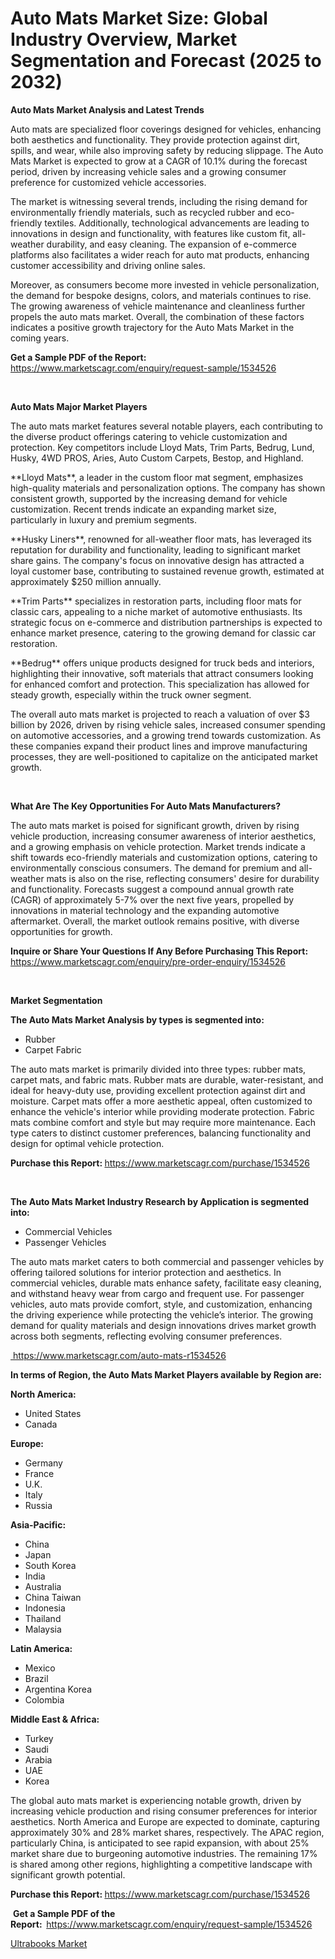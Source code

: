 <p><h1>Auto Mats Market Size: Global Industry Overview, Market Segmentation and Forecast (2025 to 2032)</h1></p><p><strong>Auto Mats Market Analysis and Latest Trends</strong></p>
<p><p>Auto mats are specialized floor coverings designed for vehicles, enhancing both aesthetics and functionality. They provide protection against dirt, spills, and wear, while also improving safety by reducing slippage. The Auto Mats Market is expected to grow at a CAGR of 10.1% during the forecast period, driven by increasing vehicle sales and a growing consumer preference for customized vehicle accessories.</p><p>The market is witnessing several trends, including the rising demand for environmentally friendly materials, such as recycled rubber and eco-friendly textiles. Additionally, technological advancements are leading to innovations in design and functionality, with features like custom fit, all-weather durability, and easy cleaning. The expansion of e-commerce platforms also facilitates a wider reach for auto mat products, enhancing customer accessibility and driving online sales.</p><p>Moreover, as consumers become more invested in vehicle personalization, the demand for bespoke designs, colors, and materials continues to rise. The growing awareness of vehicle maintenance and cleanliness further propels the auto mats market. Overall, the combination of these factors indicates a positive growth trajectory for the Auto Mats Market in the coming years.</p></p>
<p><strong>Get a Sample PDF of the Report:&nbsp;</strong> <a href="https://www.marketscagr.com/enquiry/request-sample/1534526?utm_campaign=2660&utm_medium=2&utm_source=Github&utm_content=ia&utm_term=04042025&utm_id=auto-mats">https://www.marketscagr.com/enquiry/request-sample/1534526</a></p>
<p>&nbsp;</p>
<p><strong>Auto Mats Major Market Players</strong></p>
<p><p>The auto mats market features several notable players, each contributing to the diverse product offerings catering to vehicle customization and protection. Key competitors include Lloyd Mats, Trim Parts, Bedrug, Lund, Husky, 4WD PROS, Aries, Auto Custom Carpets, Bestop, and Highland. </p><p>**Lloyd Mats**, a leader in the custom floor mat segment, emphasizes high-quality materials and personalization options. The company has shown consistent growth, supported by the increasing demand for vehicle customization. Recent trends indicate an expanding market size, particularly in luxury and premium segments.</p><p>**Husky Liners**, renowned for all-weather floor mats, has leveraged its reputation for durability and functionality, leading to significant market share gains. The company's focus on innovative design has attracted a loyal customer base, contributing to sustained revenue growth, estimated at approximately $250 million annually.</p><p>**Trim Parts** specializes in restoration parts, including floor mats for classic cars, appealing to a niche market of automotive enthusiasts. Its strategic focus on e-commerce and distribution partnerships is expected to enhance market presence, catering to the growing demand for classic car restoration.</p><p>**Bedrug** offers unique products designed for truck beds and interiors, highlighting their innovative, soft materials that attract consumers looking for enhanced comfort and protection. This specialization has allowed for steady growth, especially within the truck owner segment.</p><p>The overall auto mats market is projected to reach a valuation of over $3 billion by 2026, driven by rising vehicle sales, increased consumer spending on automotive accessories, and a growing trend towards customization. As these companies expand their product lines and improve manufacturing processes, they are well-positioned to capitalize on the anticipated market growth.</p></p>
<p>&nbsp;</p>
<p><strong>What Are The Key Opportunities For Auto Mats Manufacturers?</strong></p>
<p><p>The auto mats market is poised for significant growth, driven by rising vehicle production, increasing consumer awareness of interior aesthetics, and a growing emphasis on vehicle protection. Market trends indicate a shift towards eco-friendly materials and customization options, catering to environmentally conscious consumers. The demand for premium and all-weather mats is also on the rise, reflecting consumers' desire for durability and functionality. Forecasts suggest a compound annual growth rate (CAGR) of approximately 5-7% over the next five years, propelled by innovations in material technology and the expanding automotive aftermarket. Overall, the market outlook remains positive, with diverse opportunities for growth.</p></p>
<p><strong>Inquire or Share Your Questions If Any Before Purchasing This Report:</strong> <a href="https://www.marketscagr.com/enquiry/pre-order-enquiry/1534526?utm_campaign=2660&utm_medium=2&utm_source=Github&utm_content=ia&utm_term=04042025&utm_id=auto-mats">https://www.marketscagr.com/enquiry/pre-order-enquiry/1534526</a></p>
<p>&nbsp;</p>
<p><strong>Market Segmentation</strong></p>
<p><strong>The Auto Mats Market Analysis by types is segmented into:</strong></p>
<p><ul><li>Rubber</li><li>Carpet Fabric</li></ul></p>
<p><p>The auto mats market is primarily divided into three types: rubber mats, carpet mats, and fabric mats. Rubber mats are durable, water-resistant, and ideal for heavy-duty use, providing excellent protection against dirt and moisture. Carpet mats offer a more aesthetic appeal, often customized to enhance the vehicle's interior while providing moderate protection. Fabric mats combine comfort and style but may require more maintenance. Each type caters to distinct customer preferences, balancing functionality and design for optimal vehicle protection.</p></p>
<p><strong>Purchase this Report:&nbsp;</strong><a href="https://www.marketscagr.com/purchase/1534526?utm_campaign=2660&utm_medium=2&utm_source=Github&utm_content=ia&utm_term=04042025&utm_id=auto-mats">https://www.marketscagr.com/purchase/1534526</a></p>
<p>&nbsp;</p>
<p><strong>The Auto Mats Market Industry Research by Application is segmented into:</strong></p>
<p><ul><li>Commercial Vehicles</li><li>Passenger Vehicles</li></ul></p>
<p><p>The auto mats market caters to both commercial and passenger vehicles by offering tailored solutions for interior protection and aesthetics. In commercial vehicles, durable mats enhance safety, facilitate easy cleaning, and withstand heavy wear from cargo and frequent use. For passenger vehicles, auto mats provide comfort, style, and customization, enhancing the driving experience while protecting the vehicle’s interior. The growing demand for quality materials and design innovations drives market growth across both segments, reflecting evolving consumer preferences.</p></p>
<p><a href="https://www.marketscagr.com/auto-mats-r1534526?utm_campaign=2660&utm_medium=2&utm_source=Github&utm_content=ia&utm_term=04042025&utm_id=auto-mats">&nbsp;https://www.marketscagr.com/auto-mats-r1534526</a></p>
<p><strong>In terms of Region, the Auto Mats Market Players available by Region are:</strong></p>
<p>
    <p> <strong> North America: </strong>
        <ul>
            <li>United States</li>
            <li>Canada</li>
        </ul>
        </p> 
    <p> <strong> Europe: </strong>
        <ul>
            <li>Germany</li>
            <li>France</li>
            <li>U.K.</li>
            <li>Italy</li>
            <li>Russia</li>
        </ul>
        </p> 
    <p> <strong> Asia-Pacific: </strong>
        <ul>
            <li>China</li>
            <li>Japan</li>
            <li>South Korea</li>
            <li>India</li>
            <li>Australia</li>
            <li>China Taiwan</li>
            <li>Indonesia</li>
            <li>Thailand</li>
            <li>Malaysia</li>
        </ul>
        </p> 
    <p> <strong> Latin America: </strong>
        <ul>
            <li>Mexico</li>
            <li>Brazil</li>
            <li>Argentina Korea</li>
            <li>Colombia</li>
        </ul>
        </p> 
    <p> <strong> Middle East & Africa: </strong>
        <ul>
            <li>Turkey</li>
            <li>Saudi</li>
            <li>Arabia</li>
            <li>UAE</li>
            <li>Korea</li>
        </ul>
    </p>
    </p>
<p><p>The global auto mats market is experiencing notable growth, driven by increasing vehicle production and rising consumer preferences for interior aesthetics. North America and Europe are expected to dominate, capturing approximately 30% and 28% market shares, respectively. The APAC region, particularly China, is anticipated to see rapid expansion, with about 25% market share due to burgeoning automotive industries. The remaining 17% is shared among other regions, highlighting a competitive landscape with significant growth potential.</p></p>
<p><strong>Purchase this Report: </strong><a href="https://www.marketscagr.com/purchase/1534526?utm_campaign=2660&utm_medium=2&utm_source=Github&utm_content=ia&utm_term=04042025&utm_id=auto-mats">https://www.marketscagr.com/purchase/1534526</a></p>
<p>&nbsp;<strong>Get a Sample PDF of the Report:&nbsp;&nbsp;</strong><a href="https://www.marketscagr.com/enquiry/request-sample/1534526?utm_campaign=2660&utm_medium=2&utm_source=Github&utm_content=ia&utm_term=04042025&utm_id=auto-mats">https://www.marketscagr.com/enquiry/request-sample/1534526</a></p>
<p><strong></strong></p>
<p><p><a href="https://github.com/abuugjetaj/Market-Research-Report-List-1/blob/main/ultrabooks-market.md?utm_campaign=2660&utm_medium=2&utm_source=Github&utm_content=ia&utm_term=04042025&utm_id=auto-mats">Ultrabooks Market</a></p></p>